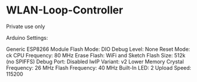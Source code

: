 # WLAN-Loop-Controller

Private use only

Arduino Settings:

Generic ESP8266 Module
Flash Mode: DIO
Debug Level: None
Reset Mode: ck
CPU Frequency: 80 MHz
Erase Flash: WiFi and Sketch
Flash Size: 512k (no SPIFFS)
Debug Port: Disabled
IwIP Variant: v2 Lower Memory
Crystal Frequency: 26 MHz
Flash Frequency: 40 MHz
Built-In LED: 2
Upload Speed: 115200
